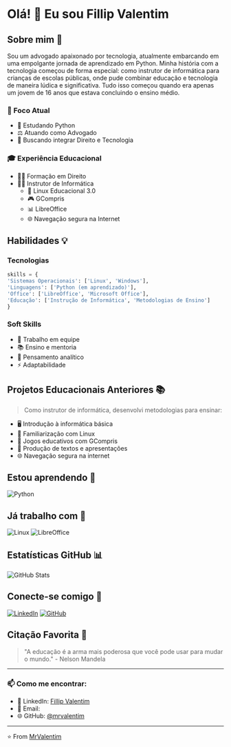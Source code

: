 # Olá! 👋 Eu sou Fillip Valentim

## Sobre mim 🚀

Sou um advogado apaixonado por tecnologia, atualmente embarcando em uma empolgante jornada de aprendizado em Python. Minha história com a tecnologia começou de forma especial: como instrutor de informática para crianças de escolas públicas, onde pude combinar educação e tecnologia de maneira lúdica e significativa. Tudo isso começou quando era apenas um jovem de 16 anos que estava concluindo o ensino médio.

### 🎯 Foco Atual
- 🐍 Estudando Python
- ⚖️ Atuando como Advogado
- 🔄 Buscando integrar Direito e Tecnologia

### 🎓 Experiência Educacional
- 👨‍💼 Formação em Direito
- 👨‍🏫 Instrutor de Informática
  - 🐧 Linux Educacional 3.0
  - 🎮 GCompris
  - 📊 LibreOffice
  - 🌐 Navegação segura na Internet

## Habilidades 💡

### Tecnologias

```Python
skills = {
'Sistemas Operacionais': ['Linux', 'Windows'],
'Linguagens': ['Python (em aprendizado)'],
'Office': ['LibreOffice', 'Microsoft Office'],
'Educação': ['Instrução de Informática', 'Metodologias de Ensino']
}
```

### Soft Skills
- 👥 Trabalho em equipe
- 📚 Ensino e mentoria
- 💭 Pensamento analítico
- ⚡ Adaptabilidade

## Projetos Educacionais Anteriores 📚

> Como instrutor de informática, desenvolvi metodologias para ensinar:
- 🖥️ Introdução à informática básica
- 🐧 Familiarização com Linux
- 🎯 Jogos educativos com GCompris
- 📝 Produção de textos e apresentações
- 🌐 Navegação segura na internet

## Estou aprendendo 📖
![Python](https://img.shields.io/badge/Python-14354C?style=for-the-badge&logo=python&logoColor=white)

## Já trabalho com 🔧
![Linux](https://img.shields.io/badge/Linux-FCC624?style=for-the-badge&logo=linux&logoColor=black)
![LibreOffice](https://img.shields.io/badge/LibreOffice-18A303?style=for-the-badge&logo=LibreOffice&logoColor=white)

## Estatísticas GitHub 📊
![GitHub Stats](https://github-readme-stats.vercel.app/api?username=mrvalentim&theme=transparent&bg_color=000&border_color=30A3DC&show_icons=true&icon_color=30A3DC&title_color=E94D5F&text_color=FFF)

## Conecte-se comigo 🤝
[![LinkedIn](https://img.shields.io/badge/LinkedIn-0077B5?style=for-the-badge&logo=linkedin&logoColor=white)](https://www.linkedin.com/in/fillipvalentim/)
[![GitHub](https://img.shields.io/badge/GitHub-100000?style=for-the-badge&logo=github&logoColor=white)](https://github.com/mrvalentim)

## Citação Favorita 💭
> "A educação é a arma mais poderosa que você pode usar para mudar o mundo." - Nelson Mandela

---

### 📫 Como me encontrar:
- 💼 LinkedIn: [Fillip Valentim](https://www.linkedin.com/in/fillipvalentim/)
- 📧 Email: 
- 🌐 GitHub: [@mrvalentim](https://github.com/mrvalentim)

---

⭐️ From [MrValentim](https://github.com/mrvalentim)
